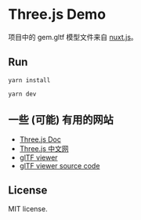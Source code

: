 # Three.js Demo

项目中的 gem.gltf 模型文件来自 [nuxt.js](v3.nuxtjs.org)。

## Run

```shell
yarn install

yarn dev
```

## 一些 (可能) 有用的网站

- [Three.js Doc](https://threejs.org/docs/index.html)
- [Three.js 中文网](http://www.webgl3d.cn/)
- [glTF viewer](https://gltf-viewer.donmccurdy.com/)
- [glTF viewer source code](https://github.com/donmccurdy/three-gltf-viewer)

## License

MIT license.
